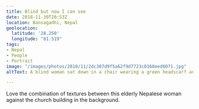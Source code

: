 ```yaml
---
title: Blind but now I can see
date: 2018-11-30T20:53Z
location: Bansagadhi, Nepal
geolocation:
  latitude: '28.250'
  longitude: "81.519"
tags:
- Nepal
- People
- Portrait
image: "/images/photos/2018/11/2dc307d9f5a62f9d7723c0168eed6071.jpg"
altText: A blind woman sat down in a chair wearing a green headscarf and red dress

---
```

Love the combination of textures between this elderly Nepalese woman against the church building in the background.